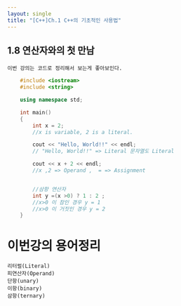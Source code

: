 ```yaml
---
layout: single
title: "[C++]Ch.1 C++의 기초적인 사용법"
---
```


## 1.8 연산자와의 첫 만남
    이번 강의는 코드로 정리해서 보는게 좋아보인다.

```C++
    #include <iostream>
    #include <string>

    using namespace std;

    int main()
    {
        int x = 2;
        //x is variable, 2 is a literal.

        cout << "Hello, World!!" << endl;
        // "Hello, World!!" => Literal 문자열도 Literal

        cout << x + 2 << endl; 
        //x ,2 => Operand ,  = => Assignment


        //삼항 연산자   
        int y =(x >0) ? 1 : 2 ;
        //x>0 이 참인 경우 y = 1
        //x>0 이 거짓인 경우 y = 2
    }
```


# 이번강의 용어정리
    리터럴(Literal)
    피연산자(Operand)
    단항(unary)
    이항(binary)
    삼항(ternary)